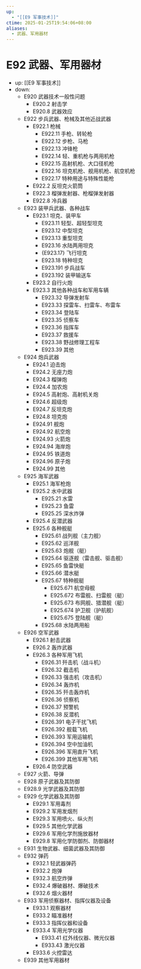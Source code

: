 ```yaml
---
up:
  - "[[E9 军事技术]]"
ctime: 2025-01-25T19:54:06+08:00
aliases:
  - 武器、军用器材
---
```


# E92 武器、军用器材

- up: [[E9 军事技术]]
- down:	
	- E920 武器技术一般性问题
		- E920.2 射击学
		- E920.8 武器效应
	- E922 步兵武器、枪械及其他近战武器
		- E922.1 枪械
			- E922.11 手枪、转轮枪
			- E922.12 步枪、马枪
			- E922.13 冲锋枪
			- E922.14 轻、重机枪与两用机枪
			- E922.15 高射机枪、大口径机枪
			- E922.16 坦克机枪、舰用机枪、航空机枪
			- E922.17 特种用途与特殊性能枪
		- E922.2 反坦克火箭筒
		- E922.3 榴弹发射器、枪榴弹发射器
		- E922.8 冷兵器
	- E923 装甲兵武器、各种战车
		- E923.1 坦克、装甲车
			- E923.11 轻型、超轻型坦克
			- E923.12 中型坦克
			- E923.13 重型坦克
			- E923.16 水陆两用坦克
			- {E923.17} 飞行坦克
			- E923.18 特种坦克
			- E923.191 步兵战车
			- E923.192 装甲输送车
		- E923.2 自行火炮
		- E923.3 其他各种战车和军用车辆
			- E923.32 导弹发射车
			- E923.33 探雷车、扫雷车、布雷车
			- E923.34 登陆车
			- E923.35 侦察车
			- E923.36 指挥车
			- E923.37 救援车
			- E923.38 野战修理工程车
			- E923.39 其他
	- E924 炮兵武器
		- E924.1 迫击炮
		- E924.2 无座力炮
		- E924.3 榴弹炮
		- E924.4 加农炮
		- E924.5 高射炮、高射机关炮
		- E924.6 超级炮
		- E924.7 反坦克炮
		- E924.8 坦克炮
		- E924.91 舰炮
		- E924.92 航空炮
		- E924.93 火箭炮
		- E924.94 海岸炮
		- E924.95 铁道炮
		- E924.96 原子炮
		- E924.99 其他
	- E925 海军武器
		- E925.1 海军枪炮
		- E925.2 水中武器
			- E925.21 水雷
			- E925.23 鱼雷
			- E925.25 深水炸弹
		- E925.4 反潜武器
		- E925.6 各种舰艇
			- E925.61 战列舰（主力舰）
			- E925.62 巡洋舰
			- E925.63 炮舰（艇）
			- E925.64 驱逐舰（雷击舰、驱击舰）
			- E925.65 鱼雷快艇
			- E925.66 潜水艇
			- E925.67 特种舰艇
				- E925.671 航空母舰
				- E925.672 布雷舰、扫雷舰（艇）
				- E925.673 布网舰、猎潜舰（艇）
				- E925.674 护卫舰（护航舰）
				- E925.675 登陆舰（艇）
			- E925.68 水陆两用船
	- E926 空军武器
		- E926.1 射击武器
		- E926.2 轰炸武器
		- E926.3 各种军用飞机
			- E926.31 歼击机（战斗机）
			- E926.32 截击机
			- E926.33 强击机（攻击机）
			- E926.34 轰炸机
			- E926.35 歼击轰炸机
			- E926.36 侦察机
			- E926.37 预警机
			- E926.38 反潜机
			- E926.391 电子干扰飞机
			- E926.392 舰载飞机
			- E926.393 军用运输机
			- E926.394 空中加油机
			- E926.396 军用直升飞机
			- E926.399 其他军用飞机
		- E926.4 防空武器
	- E927 火箭、导弹
	- E928 原子武器及其防御
	- E928.9 光学武器及其防御
	- E929 化学武器及其防御
		- E929.1 军用毒剂
		- E929.2 军用发烟剂
		- E929.3 军用喷火、纵火剂
		- E929.5 其他化学武器
		- E929.6 军用化学剂施放器材
		- E929.8 军用化学防御剂、防御器材
	- E931 生物武器、细菌武器及其防御
	- E932 弹药
		- E932.1 轻武器弹药
		- E932.2 炮弹
		- E932.3 航空炸弹
		- E932.4 爆破器材、爆破技术
		- E932.6 烟火器材
	- E933 军用侦察器材、指挥仪器及设备
		- E933.1 观察器材
		- E933.2 瞄准器材
		- E933.3 指挥仪器和设备
		- E933.4 军用光学仪器
			- E933.41 红外线仪器、微光仪器
			- E933.43 激光仪器
		- E933.6 火控雷达
	- E939 其他军用器材
	
